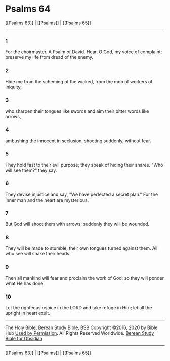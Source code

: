# Psalms 64

[[Psalms 63]] | [[Psalms]] | [[Psalms 65]]

---

### 1
For the choirmaster. A Psalm of David. Hear, O God, my voice of complaint; preserve my life from dread of the enemy.

### 2
Hide me from the scheming of the wicked, from the mob of workers of iniquity,

### 3
who sharpen their tongues like swords and aim their bitter words like arrows,

### 4
ambushing the innocent in seclusion, shooting suddenly, without fear.

### 5
They hold fast to their evil purpose; they speak of hiding their snares. "Who will see them?" they say.

### 6
They devise injustice and say, "We have perfected a secret plan." For the inner man and the heart are mysterious.

### 7
But God will shoot them with arrows; suddenly they will be wounded.

### 8
They will be made to stumble, their own tongues turned against them. All who see will shake their heads.

### 9
Then all mankind will fear and proclaim the work of God; so they will ponder what He has done.

### 10
Let the righteous rejoice in the LORD and take refuge in Him; let all the upright in heart exult.

---

The Holy Bible, Berean Study Bible, BSB
Copyright ©2016, 2020 by Bible Hub
[Used by Permission](https://berean.bible/terms.htm). All Rights Reserved Worldwide.
[Berean Study Bible for Obsidian](https://github.com/gapmiss/berean-study-bible-for-obsidian)

---

[[Psalms 63]] | [[Psalms]] | [[Psalms 65]]

